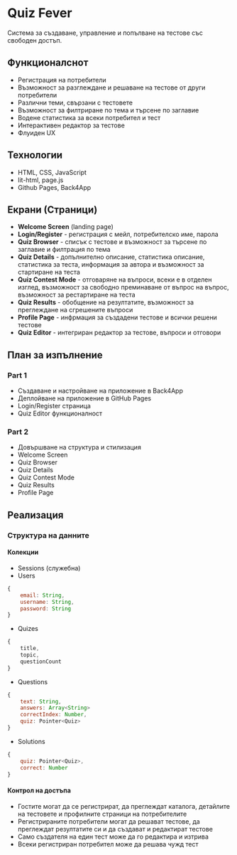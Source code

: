 # Quiz Fever
Система за създаване, управление и попълване на тестове със свободен достъп.

## Функционалснот
* Регистрация на потребители
* Възможност за разглеждане и решаване на тестове от други потребители
* Различни теми, свързани с тестовете
* Възможност за филтриране по тема и търсене по заглавие
* Водене статистика за всеки потребител и тест
* Интерактивен редактор за тестове
* Флуиден UX

## Технологии
* HTML, CSS, JavaScript
* lit-html, page.js
* Github Pages, Back4App

## Екрани (Страници)
* **Welcome Screen** (landing page)
* **Login/Register** - регистрация с мейл, потребителско име, парола
* **Quiz Browser** - списък с тестове и възможност за търсене по заглавие и филтрация по тема
* **Quiz Details** - допълнително описание, статистика описание, статистика за теста, информация за автора и възможност за стартиране на теста
* **Quiz Contest Mode** - отговаряне на въпроси, всеки е в отделен изглед, възможност за свободно преминаване от въпрос на въпрос, възможност за рестартиране на теста
* **Quiz Results** - обобщение на резултатите, възможност за преглеждане на сгрешените въпроси
* **Profile Page** - инфрмация за създадени тестове и всички решени тестове
* **Quiz Editor** - интегриран редактор за тестове, въпроси и отговори

##  План за изпълнение
### Part 1
* Създаване и настройване на приложение в Back4App
* Деплойване на приложение в GitHub Pages
* Login/Register страница
* Quiz Editor функционалност

### Part 2
* Довършване на структура и стилизация
* Welcome Screen
* Quiz Browser
* Quiz Details
* Quiz Contest Mode
* Quiz Results
* Profile Page

## Реализация
### Структура на данните
#### Колекции
* Sessions (служебна)
* Users
```javascript
{
    email: String,
    username: String,
    password: String
}
```
* Quizes
```javascript
{
    title,
    topic,
    questionCount
}
```
* Questions
```javascript
{
    text: String,
    answers: Array<String>
    correctIndex: Number,
    quiz: Pointer<Quiz>
}
```
* Solutions
```javascript
{
    quiz: Pointer<Quiz>,
    correct: Number
}
```

#### Контрол на достъпа
* Гостите могат да се регистрират, да преглеждат каталога, детайлите на тестовете и профилните страници на потребителите
* Регистрираните потребители могат да решават тестове, да преглеждат резултатите си и да създават и редактират тестове
* Само създателя на един тест може да го редактира и изтрива
* Всеки регистриран потребител може да решава чужд тест
